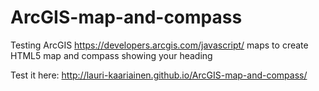 ArcGIS-map-and-compass
======================

Testing ArcGIS https://developers.arcgis.com/javascript/ maps to create HTML5 map and compass showing your heading


Test it here: http://lauri-kaariainen.github.io/ArcGIS-map-and-compass/
